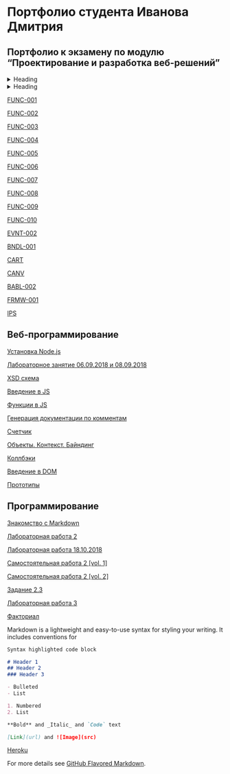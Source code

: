 
# Портфолио студента Иванова Дмитрия


## Портфолио к экзамену по модулю “Проектирование и разработка веб-решений”

<details>
<summary>Heading</summary>

+ markdown list 1
    + nested list 1
    + nested list 2
+ markdown list 2

</details>

<details>
<summary>Heading</summary>
+ <a href="https://github.com/DementedJim/DementedJim.github.io/blob/master/first_course/informatics/%D0%98%D0%B2%D0%B0%D0%BD%D0%BE%D0%B2%20%D0%94%D0%BC%D0%B8%D1%82%D1%80%D0%B8%D0%B9%2C%20%D0%98%D0%92%D0%A22%2C%20%D0%9B%D0%A01.pdf"> Лабораторная работа 1 </a>

+ аловылаовлоа
</details>

[FUNC-001](https://kodaktor.ru/task_func_282ff)

[FUNC-002](https://kodaktor.ru/func_29440)

[FUNC-003](https://kodaktor.ru/func_a3765)

[FUNC-004](https://kodaktor.ru/func_e29ff)

[FUNC-005](https://kodaktor.ru/task_func_6522d)

[FUNC-006](https://kodaktor.ru/func_00440)

[FUNC-007](https://kodaktor.ru/func_3633d)

[FUNC-008](https://kodaktor.ru/zzzzzzz_de2b7)

[FUNC-009](https://kodaktor.ru/func_123de)

[FUNC-010](https://kodaktor.ru/func_56254)

[EVNT-002](https://kodaktor.ru/custom_39095)

[BNDL-001](https://dementedjim.github.io/moment_bundle/)

[CART](https://kodaktor.ru/custom_2ac34)

[CANV](https://kodaktor.ru/d64cb18_b557c)

[BABL-002](https://kodaktor.ru/bind02032018_38b65)

[FRMW-001](https://kodaktor.ru/react_6741c)

[IPS](https://kodaktor.ru/task_0e53d)


## Веб-программирование
[Установка  Node.js](https://github.com/DementedJim/Node.js-First-week-installing-node-/)

[Лабораторное занятие 06.09.2018 и 08.09.2018](https://github.com/DementedJim/XML-DTD-08-09-2018)

[XSD схема](https://github.com/DementedJim/xsd_scheme/)

[Введение в JS](https://github.com/DementedJim/22-09-2018)

[Функции в JS](https://github.com/DementedJim/jsfunctions)

[Генерация документации по комментам](https://github.com/DementedJim/13-10-2018-Final)

[Счетчик](https://github.com/DementedJim/counter)

[Объекты. Контекст. Байндинг](https://github.com/DementedJim/context_binding)

[Коллбэки](https://github.com/DementedJim/callbacks)

[Введение в DOM](https://github.com/DementedJim/into_dom/)

[Прототипы](https://kodaktor.ru/zzzzzzz_ebd11)


## Программирование
[Знакомство с Markdown](https://github.com/DementedJim/Markdown)

[Лабораторная работа 2](https://repl.it/@PietrSidorovich/Laboratornaia-rabota-2-Python)

[Лабораторная работа 18.10.2018](https://github.com/DementedJim/18-10-2018-Python)

[Самостоятельная работа 2 [vol. 1]](https://repl.it/@PietrSidorovich/Zadaniie-1-2-Samostoiatielnaia-rabota-2)

[Самостоятельная работа 2 [vol. 2]](https://repl.it/@PietrSidorovich/Zadaniie-3-Samostoiatielnaia-rabota-2)

[Задание 2.3](https://repl.it/@PietrSidorovich/Zadaniie-23)

[Лабораторная работа 3](https://repl.it/@PietrSidorovich/Laboratornaia-rabota-3-20-09-18)

[Факториал](https://repl.it/@PietrSidorovich/Faktorial)





Markdown is a lightweight and easy-to-use syntax for styling your writing. It includes conventions for

```markdown
Syntax highlighted code block

# Header 1
## Header 2
### Header 3

- Bulleted
- List

1. Numbered
2. List

**Bold** and _Italic_ and `Code` text

[Link](url) and ![Image](src)
```
[Heroku](https://github.com/DementedJim/herokudemo1)

For more details see [GitHub Flavored Markdown](https://guides.github.com/features/mastering-markdown/).
